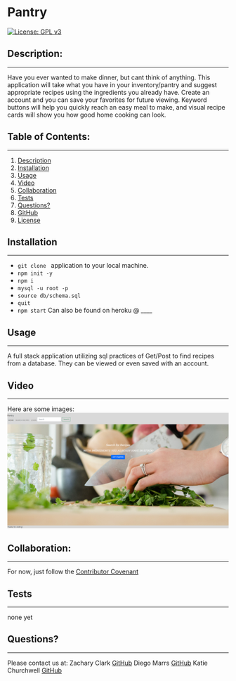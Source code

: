 # Pantry
  [![License: GPL v3](https://img.shields.io/badge/License-GPLv3-blue.svg)](https://www.gnu.org/licenses/gpl-3.0)

  ## Description:
  ___
 Have you ever wanted to make dinner, but cant think of anything. This application will take what you have in your inventory/pantry and suggest appropriate recipes using the ingredients you already have. Create an account and you can save your favorites for future viewing. Keyword buttons will help you quickly reach an easy meal to make, and visual recipe cards will show you how good home cooking can look.

  ## Table of Contents:
  ___
  1) [Description](#description)
  2) [Installation](#installation)
  3) [Usage](#usage)
  4) [Video](#video)
  5) [Collaboration](#collaboration)
  6) [Tests](#tests)
  7) [Questions?](#questions?)
  8) [GitHub](#gitHub)
  9) [License](#license)

  ## Installation
  ___
 - `git clone ` application to your local machine.
  - `npm init -y`
  - `npm i `
  - `mysql -u root -p`
  - `source db/schema.sql`
  - `quit`
  - `npm start`
  Can also be found on heroku @ ____

  ## Usage
  ___
  A full stack application utilizing sql practices of Get/Post to find recipes from a database. They can be viewed or even saved with an account.

  ## Video
  ___
 Here are some images:
[![landing page](./public/img/screenshotHomepage.png)](________ "Demo Video")



  ## Collaboration:
  ___
  For now, just follow the [Contributor Covenant](https://www.contributor-covenant.org/)

  ## Tests
  ___
  none yet

  ## Questions?
  ___
  Please contact us at:
  Zachary Clark [GitHub](https://github.com/zaclark369)
  Diego Marrs [GitHub](https://github.com/StaticCloud)
  Katie Churchwell [GitHub](https://github.com/katiechurchwell)
  
